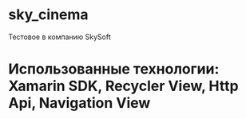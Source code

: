 # sky_cinema
Тестовое в компанию SkySoft
# Использованные технологии: Xamarin SDK, Recycler View, Http Api, Navigation View
